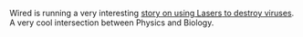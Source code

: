 Wired is running a very interesting <a href="http://www.wired.com/science/discoveries/news/2007/11/laser_virus">story on using <acronym title="Light Amplification by Stimulated Emission of Radiation">Lasers</acronym> to destroy viruses</a>.  A very cool intersection between Physics and Biology.